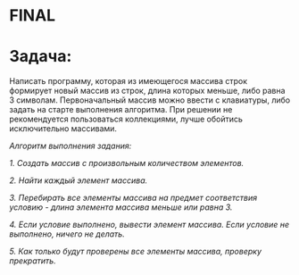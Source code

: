 # FINAL

# **Задача:**
 Написать программу, которая из имеющегося массива строк формирует новый массив из строк, длина которых меньше, либо равна 3 символам. Первоначальный массив можно ввести с клавиатуры, либо задать на старте выполнения алгоритма. При решении не рекомендуется пользоваться коллекциями, лучше обойтись исключительно массивами.

*Алгоритм выполнения задания:*

*1. Создать массив с произвольным количеством элементов.*

*2. Найти каждый элемент массива.*

*3. Перебирать все элементы массива на предмет соответствия условию - длина элемента массива меньше или равна 3.*

*4. Если условие выполнено, вывести элемент массива. Если условие не выполнено, ничего не делать.*

*5. Как только будут проверены все элементы массива, проверку прекратить.*

